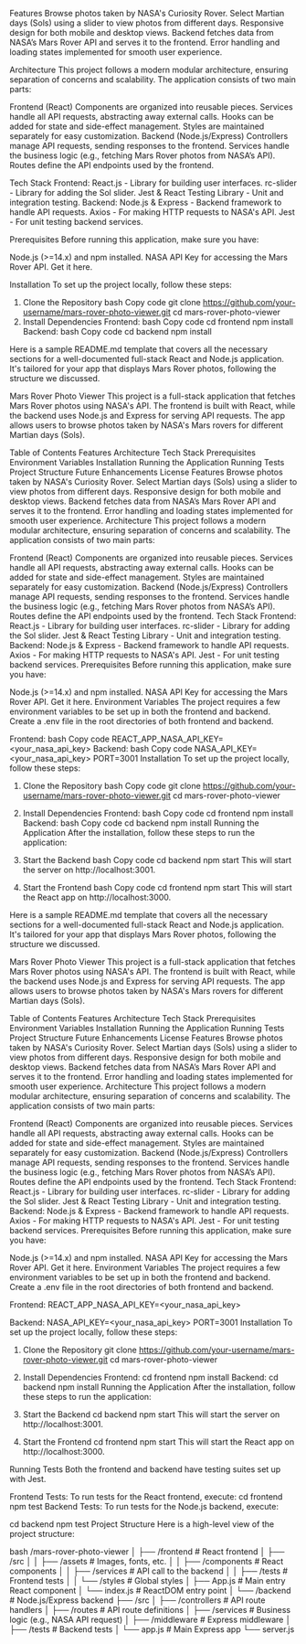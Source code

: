 Features
Browse photos taken by NASA's Curiosity Rover.
Select Martian days (Sols) using a slider to view photos from different days.
Responsive design for both mobile and desktop views.
Backend fetches data from NASA’s Mars Rover API and serves it to the frontend.
Error handling and loading states implemented for smooth user experience.

Architecture
This project follows a modern modular architecture, ensuring separation of concerns and scalability. The application consists of two main parts:

Frontend (React)
Components are organized into reusable pieces.
Services handle all API requests, abstracting away external calls.
Hooks can be added for state and side-effect management.
Styles are maintained separately for easy customization.
Backend (Node.js/Express)
Controllers manage API requests, sending responses to the frontend.
Services handle the business logic (e.g., fetching Mars Rover photos from NASA’s API).
Routes define the API endpoints used by the frontend.

Tech Stack
Frontend:
React.js - Library for building user interfaces.
rc-slider - Library for adding the Sol slider.
Jest & React Testing Library - Unit and integration testing.
Backend:
Node.js & Express - Backend framework to handle API requests.
Axios - For making HTTP requests to NASA's API.
Jest - For unit testing backend services.


Prerequisites
Before running this application, make sure you have:

Node.js (>=14.x) and npm installed.
NASA API Key for accessing the Mars Rover API. Get it here.


Installation
To set up the project locally, follow these steps:

1. Clone the Repository
bash
Copy code
git clone https://github.com/your-username/mars-rover-photo-viewer.git
cd mars-rover-photo-viewer
2. Install Dependencies
Frontend:
bash
Copy code
cd frontend
npm install
Backend:
bash
Copy code
cd backend
npm install



Here is a sample README.md template that covers all the necessary sections for a well-documented full-stack React and Node.js application. It's tailored for your app that displays Mars Rover photos, following the structure we discussed.

Mars Rover Photo Viewer
This project is a full-stack application that fetches Mars Rover photos using NASA's API. The frontend is built with React, while the backend uses Node.js and Express for serving API requests. The app allows users to browse photos taken by NASA's Mars rovers for different Martian days (Sols).

Table of Contents
Features
Architecture
Tech Stack
Prerequisites
Environment Variables
Installation
Running the Application
Running Tests
Project Structure
Future Enhancements
License
Features
Browse photos taken by NASA's Curiosity Rover.
Select Martian days (Sols) using a slider to view photos from different days.
Responsive design for both mobile and desktop views.
Backend fetches data from NASA’s Mars Rover API and serves it to the frontend.
Error handling and loading states implemented for smooth user experience.
Architecture
This project follows a modern modular architecture, ensuring separation of concerns and scalability. The application consists of two main parts:

Frontend (React)
Components are organized into reusable pieces.
Services handle all API requests, abstracting away external calls.
Hooks can be added for state and side-effect management.
Styles are maintained separately for easy customization.
Backend (Node.js/Express)
Controllers manage API requests, sending responses to the frontend.
Services handle the business logic (e.g., fetching Mars Rover photos from NASA’s API).
Routes define the API endpoints used by the frontend.
Tech Stack
Frontend:
React.js - Library for building user interfaces.
rc-slider - Library for adding the Sol slider.
Jest & React Testing Library - Unit and integration testing.
Backend:
Node.js & Express - Backend framework to handle API requests.
Axios - For making HTTP requests to NASA's API.
Jest - For unit testing backend services.
Prerequisites
Before running this application, make sure you have:

Node.js (>=14.x) and npm installed.
NASA API Key for accessing the Mars Rover API. Get it here.
Environment Variables
The project requires a few environment variables to be set up in both the frontend and backend. Create a .env file in the root directories of both frontend and backend.

Frontend:
bash
Copy code
REACT_APP_NASA_API_KEY=<your_nasa_api_key>
Backend:
bash
Copy code
NASA_API_KEY=<your_nasa_api_key>
PORT=3001
Installation
To set up the project locally, follow these steps:

1. Clone the Repository
bash
Copy code
git clone https://github.com/your-username/mars-rover-photo-viewer.git
cd mars-rover-photo-viewer
2. Install Dependencies
Frontend:
bash
Copy code
cd frontend
npm install
Backend:
bash
Copy code
cd backend
npm install
Running the Application
After the installation, follow these steps to run the application:

1. Start the Backend
bash
Copy code
cd backend
npm start
This will start the server on http://localhost:3001.

2. Start the Frontend
bash
Copy code
cd frontend
npm start
This will start the React app on http://localhost:3000.



Here is a sample README.md template that covers all the necessary sections for a well-documented full-stack React and Node.js application. It's tailored for your app that displays Mars Rover photos, following the structure we discussed.

Mars Rover Photo Viewer
This project is a full-stack application that fetches Mars Rover photos using NASA's API. The frontend is built with React, while the backend uses Node.js and Express for serving API requests. The app allows users to browse photos taken by NASA's Mars rovers for different Martian days (Sols).

Table of Contents
Features
Architecture
Tech Stack
Prerequisites
Environment Variables
Installation
Running the Application
Running Tests
Project Structure
Future Enhancements
License
Features
Browse photos taken by NASA's Curiosity Rover.
Select Martian days (Sols) using a slider to view photos from different days.
Responsive design for both mobile and desktop views.
Backend fetches data from NASA’s Mars Rover API and serves it to the frontend.
Error handling and loading states implemented for smooth user experience.
Architecture
This project follows a modern modular architecture, ensuring separation of concerns and scalability. The application consists of two main parts:

Frontend (React)
Components are organized into reusable pieces.
Services handle all API requests, abstracting away external calls.
Hooks can be added for state and side-effect management.
Styles are maintained separately for easy customization.
Backend (Node.js/Express)
Controllers manage API requests, sending responses to the frontend.
Services handle the business logic (e.g., fetching Mars Rover photos from NASA’s API).
Routes define the API endpoints used by the frontend.
Tech Stack
Frontend:
React.js - Library for building user interfaces.
rc-slider - Library for adding the Sol slider.
Jest & React Testing Library - Unit and integration testing.
Backend:
Node.js & Express - Backend framework to handle API requests.
Axios - For making HTTP requests to NASA's API.
Jest - For unit testing backend services.
Prerequisites
Before running this application, make sure you have:

Node.js (>=14.x) and npm installed.
NASA API Key for accessing the Mars Rover API. Get it here.
Environment Variables
The project requires a few environment variables to be set up in both the frontend and backend. Create a .env file in the root directories of both frontend and backend.

Frontend:
REACT_APP_NASA_API_KEY=<your_nasa_api_key>

Backend:
NASA_API_KEY=<your_nasa_api_key>
PORT=3001
Installation
To set up the project locally, follow these steps:

1. Clone the Repository
git clone https://github.com/your-username/mars-rover-photo-viewer.git
cd mars-rover-photo-viewer
2. Install Dependencies
Frontend:
cd frontend
npm install
Backend:
cd backend
npm install
Running the Application
After the installation, follow these steps to run the application:

1. Start the Backend
cd backend
npm start
This will start the server on http://localhost:3001.

2. Start the Frontend
cd frontend
npm start
This will start the React app on http://localhost:3000.

Running Tests
Both the frontend and backend have testing suites set up with Jest.

Frontend Tests:
To run tests for the React frontend, execute:
cd frontend
npm test
Backend Tests:
To run tests for the Node.js backend, execute:

cd backend
npm test
Project Structure
Here is a high-level view of the project structure:

bash
/mars-rover-photo-viewer
│
├── /frontend                   # React frontend
│   ├── /src
│   │   ├── /assets             # Images, fonts, etc.
│   │   ├── /components         # React components
│   │   ├── /services           # API call to the backend
│   │   ├── /tests              # Frontend tests
│   │   └── /styles             # Global styles
│   ├── App.js                  # Main entry React component
│   └── index.js                # ReactDOM entry point
│
└── /backend                    # Node.js/Express backend
    ├── /src
    │   ├── /controllers        # API route handlers
    │   ├── /routes             # API route definitions
    │   ├── /services           # Business logic (e.g., NASA API request)
    │   ├── /middleware         # Express middleware
    │   ├── /tests              # Backend tests
    │   └── app.js              # Main Express app
    └── server.js   